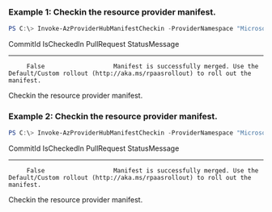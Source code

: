### Example 1: Checkin the resource provider manifest.
```powershell
PS C:\> Invoke-AzProviderHubManifestCheckin -ProviderNamespace "Microsoft.Contoso" -BaselineArmManifestLocation "NorthEurope" -Environment "Canary"
```

CommitId IsCheckedIn PullRequest StatusMessage
-------- ----------- ----------- -------------
         False                   Manifest is successfully merged. Use the Default/Custom rollout (http://aka.ms/rpaasrollout) to roll out the manifest.

Checkin the resource provider manifest.

### Example 2: Checkin the resource provider manifest.
```powershell
PS C:\> Invoke-AzProviderHubManifestCheckin -ProviderNamespace "Microsoft.Contoso" -BaselineArmManifestLocation "EastUS2EUAP" -Environment "Prod"
```

CommitId IsCheckedIn PullRequest StatusMessage
-------- ----------- ----------- -------------
         False                   Manifest is successfully merged. Use the Default/Custom rollout (http://aka.ms/rpaasrollout) to roll out the manifest.

Checkin the resource provider manifest.
